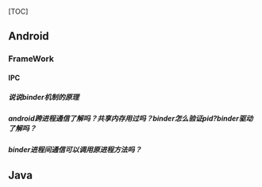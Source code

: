 [TOC]
## Android
### **FrameWork**
#### IPC
##### 说说binder机制的原理

##### android跨进程通信了解吗？共享内存用过吗？binder怎么验证pid?binder驱动了解吗？

##### binder进程间通信可以调用原进程方法吗？


## Java







